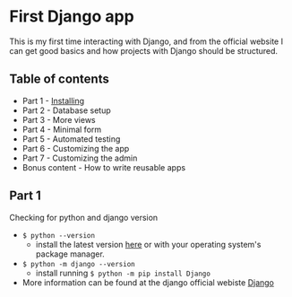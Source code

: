 # First Django app
This is my first time interacting with Django, and from the official website I can get good basics and how projects with Django should be structured.

## Table of contents
* Part 1 - [Installing](https://docs.djangoproject.com/en/3.2/intro/tutorial01/)
* Part 2 - Database setup
* Part 3 - More views
* Part 4 - Minimal form
* Part 5 - Automated testing
* Part 6 - Customizing the app
* Part 7 - Customizing the admin
* Bonus content - How to write reusable apps

## Part 1
Checking for python and django version
* ```$ python --version```
  * install the latest version [here](https://www.python.org/downloads/) or with your operating system's package manager.
* ```$ python -m django --version```
  * install running ```$ python -m pip install Django```
* More information can be found at the django official webiste [Django](https://docs.djangoproject.com/en/3.2/topics/install/)
